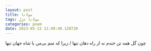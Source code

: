 ```yaml
---
layout: post
title: مولانا
tags: مولانا غزل
categories: poem
date: 2023-05-12 11:49:40.128720
---
```


چون گل همه تن خندم نه از راه دهان تنها / زیرا که منم بی‌من با شاه جهان تنها
